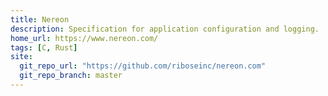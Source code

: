 ```yaml
---
title: Nereon
description: Specification for application configuration and logging.
home_url: https://www.nereon.com/
tags: [C, Rust]
site:
  git_repo_url: "https://github.com/riboseinc/nereon.com"
  git_repo_branch: master
---
```

